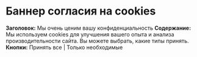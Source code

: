 # Баннер согласия на cookies
**Заголовок:** Мы очень ценим вашу конфиденциальность
**Содержание:** Мы используем cookies для улучшения вашего опыта и анализа производительности сайта. Вы можете выбрать, какие типы принять.
**Кнопки:** Принять все | Только необходимые
